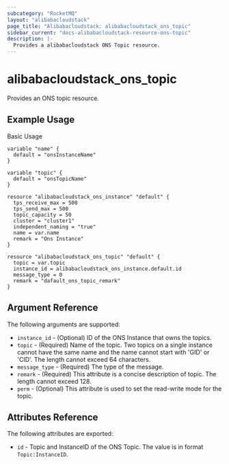```yaml
---
subcategory: "RocketMQ"
layout: "alibabacloudstack"
page_title: "Alibabacloudstack: alibabacloudstack_ons_topic"
sidebar_current: "docs-alibabacloudstack-resource-ons-topic"
description: |-
  Provides a alibabacloudstack ONS Topic resource.
---
```


# alibabacloudstack_ons_topic

Provides an ONS topic resource.


## Example Usage

Basic Usage

```
variable "name" {
  default = "onsInstanceName"
}

variable "topic" {
  default = "onsTopicName"
}

resource "alibabacloudstack_ons_instance" "default" {
  tps_receive_max = 500
  tps_send_max = 500
  topic_capacity = 50
  cluster = "cluster1"
  independent_naming = "true"
  name = var.name
  remark = "Ons Instance"
}

resource "alibabacloudstack_ons_topic" "default" {
  topic = var.topic
  instance_id = alibabacloudstack_ons_instance.default.id
  message_type = 0
  remark = "dafault_ons_topic_remark"
}
```

## Argument Reference

The following arguments are supported:

* `instance_id` - (Optional) ID of the ONS Instance that owns the topics. 
* `topic` - (Required) Name of the topic. Two topics on a single instance cannot have the same name and the name cannot start with 'GID' or 'CID'. The length cannot exceed 64 characters.
* `message_type` - (Required) The type of the message.
* `remark` - (Required) This attribute is a concise description of topic. The length cannot exceed 128.
* `perm` - (Optional) This attribute is used to set the read-write mode for the topic.

## Attributes Reference

The following attributes are exported:

* `id` - Topic and InstanceID of the ONS Topic. The value is in format `Topic:InstanceID`.